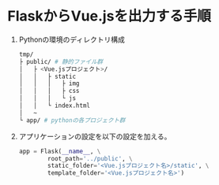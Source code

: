 # FlaskからVue.jsを出力する手順

1. Pythonの環境のディレクトリ構成
    ```bash
    tmp/
    ├ public/ # 静的ファイル群
    │   ├ <Vue.jsプロジェクト>/
    │   │   ├ static
    │   │   │   ├ img
    │   │   │   ├ css
    │   │   │   └ js
    │   │   └ index.html
    │   ~
    └ app/ # pythonの各プロジェクト群
    ```
2. アプリケーションの設定を以下の設定を加える。
    ```python
    app = Flask(__name__, \
            root_path='../public', \
            static_folder='<Vue.jsプロジェクト名>/static', \
            template_folder='<Vue.jsプロジェクト名>')
    ```